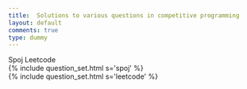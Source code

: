 ```yaml
---
title:  Solutions to various questions in competitive programming
layout: default
comments: true
type: dummy
---
```


<div class="ui grid">
    <div class="one wide column"></div>
    <div class="fourteen wide column">
        <div class="ui secondary pointing menu basic">
          <a class="active blue item" data-tab="spoj">Spoj</a>
          <a class="item purple" data-tab="leetcode">Leetcode</a>
        </div>
        <div class="ui bottom attached active tab basic segment" data-tab="spoj">
            {% include question_set.html s='spoj' %}
        </div>
        <div class="ui bottom attached tab basic segment" data-tab="leetcode">
            {% include question_set.html s='leetcode' %}
        </div>
    </div>
</div>
